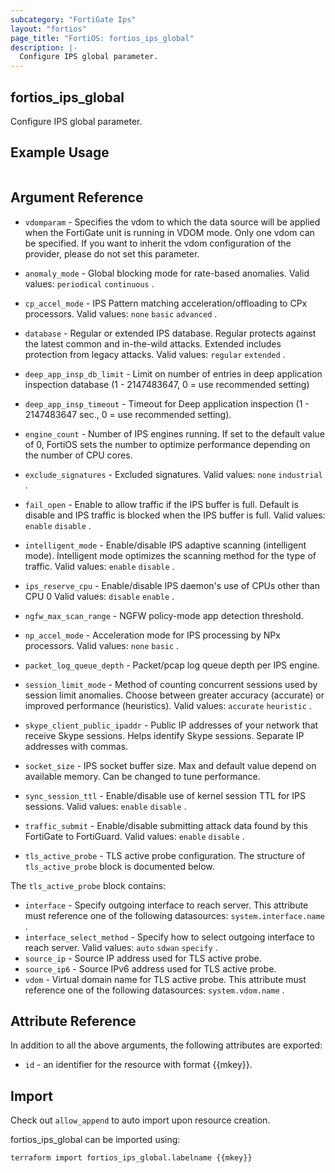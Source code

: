 ```yaml
---
subcategory: "FortiGate Ips"
layout: "fortios"
page_title: "FortiOS: fortios_ips_global"
description: |-
  Configure IPS global parameter.
---
```


## fortios_ips_global
Configure IPS global parameter.

## Example Usage

```hcl

```

## Argument Reference
* `vdomparam` - Specifies the vdom to which the data source will be applied when the FortiGate unit is running in VDOM mode. Only one vdom can be specified. If you want to inherit the vdom configuration of the provider, please do not set this parameter.

* `anomaly_mode` - Global blocking mode for rate-based anomalies. Valid values: `periodical` `continuous` .
* `cp_accel_mode` - IPS Pattern matching acceleration/offloading to CPx processors. Valid values: `none` `basic` `advanced` .
* `database` - Regular or extended IPS database. Regular protects against the latest common and in-the-wild attacks. Extended includes protection from legacy attacks. Valid values: `regular` `extended` .
* `deep_app_insp_db_limit` - Limit on number of entries in deep application inspection database (1 - 2147483647, 0 = use recommended setting)
* `deep_app_insp_timeout` - Timeout for Deep application inspection (1 - 2147483647 sec., 0 = use recommended setting).
* `engine_count` - Number of IPS engines running. If set to the default value of 0, FortiOS sets the number to optimize performance depending on the number of CPU cores.
* `exclude_signatures` - Excluded signatures. Valid values: `none` `industrial` .
* `fail_open` - Enable to allow traffic if the IPS buffer is full. Default is disable and IPS traffic is blocked when the IPS buffer is full. Valid values: `enable` `disable` .
* `intelligent_mode` - Enable/disable IPS adaptive scanning (intelligent mode). Intelligent mode optimizes the scanning method for the type of traffic. Valid values: `enable` `disable` .
* `ips_reserve_cpu` - Enable/disable IPS daemon's use of CPUs other than CPU 0 Valid values: `disable` `enable` .
* `ngfw_max_scan_range` - NGFW policy-mode app detection threshold.
* `np_accel_mode` - Acceleration mode for IPS processing by NPx processors. Valid values: `none` `basic` .
* `packet_log_queue_depth` - Packet/pcap log queue depth per IPS engine.
* `session_limit_mode` - Method of counting concurrent sessions used by session limit anomalies. Choose between greater accuracy (accurate) or improved performance (heuristics). Valid values: `accurate` `heuristic` .
* `skype_client_public_ipaddr` - Public IP addresses of your network that receive Skype sessions. Helps identify Skype sessions. Separate IP addresses with commas.
* `socket_size` - IPS socket buffer size. Max and default value depend on available memory. Can be changed to tune performance.
* `sync_session_ttl` - Enable/disable use of kernel session TTL for IPS sessions. Valid values: `enable` `disable` .
* `traffic_submit` - Enable/disable submitting attack data found by this FortiGate to FortiGuard. Valid values: `enable` `disable` .
* `tls_active_probe` - TLS active probe configuration. The structure of `tls_active_probe` block is documented below.

The `tls_active_probe` block contains:

* `interface` - Specify outgoing interface to reach server. This attribute must reference one of the following datasources: `system.interface.name` .
* `interface_select_method` - Specify how to select outgoing interface to reach server. Valid values: `auto` `sdwan` `specify` .
* `source_ip` - Source IP address used for TLS active probe.
* `source_ip6` - Source IPv6 address used for TLS active probe.
* `vdom` - Virtual domain name for TLS active probe. This attribute must reference one of the following datasources: `system.vdom.name` .

## Attribute Reference

In addition to all the above arguments, the following attributes are exported:
* `id` - an identifier for the resource with format {{mkey}}.

## Import

Check out `allow_append` to auto import upon resource creation.

fortios_ips_global can be imported using:
```sh
terraform import fortios_ips_global.labelname {{mkey}}
```
